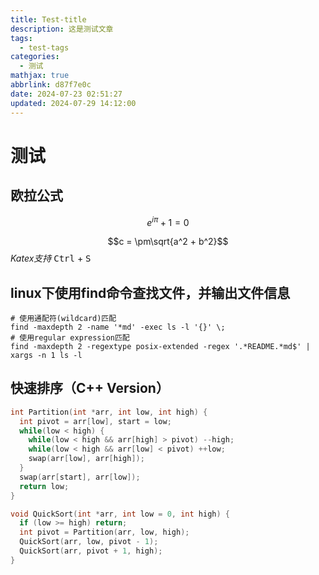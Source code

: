 ```yaml
---
title: Test-title
description: 这是测试文章
tags:
  - test-tags
categories:
  - 测试
mathjax: true
abbrlink: d87f7e0c
date: 2024-07-23 02:51:27
updated: 2024-07-29 14:12:00
---
```


# 测试

## 欧拉公式

$$ e^{i\pi} + 1 = 0 $$

$$c = \pm\sqrt{a^2 + b^2}$$
_Katex支持_
<kbd>Ctrl</kbd> + <kbd>S</kbd>

## linux下使用find命令查找文件，并输出文件信息

```shell
# 使用通配符(wildcard)匹配
find -maxdepth 2 -name '*md' -exec ls -l '{}' \;
# 使用regular expression匹配
find -maxdepth 2 -regextype posix-extended -regex '.*README.*md$' | xargs -n 1 ls -l
```

## 快速排序（C++ Version）

```cpp
int Partition(int *arr, int low, int high) {
  int pivot = arr[low], start = low;
  while(low < high) {
    while(low < high && arr[high] > pivot) --high;
    while(low < high && arr[low] < pivot) ++low;
    swap(arr[low], arr[high]);
  }
  swap(arr[start], arr[low]);
  return low;
}

void QuickSort(int *arr, int low = 0, int high) {
  if (low >= high) return;
  int pivot = Partition(arr, low, high);
  QuickSort(arr, low, pivot - 1);
  QuickSort(arr, pivot + 1, high);
}
```
